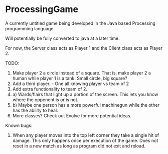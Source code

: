 # ProcessingGame

A currently untitled game being developed in the Java based Processing programming language.

Will potentially be fully converted to java at a later time.

For now, the Server class acts as Player 1 and the Client class acts as Player 2.

TODO:

1. Make player 2 a circle instead of a square. That is, make player 2 a human while player 1 is a tank. Small circle, big square?
2. Add a third player.   - One all knowing player vs team of 2
3. Add extra functionality to team of 2.
3. a) Wards/flairs that light up a portion of the screen. This lets you know where the oppenent is or is not.
3. b) Maybe one person has a more powerful machinegun while the other has the ability to heal.
4. More classes? Check out Evolve for more potential ideas.

Known bugs:

1. When any player moves into the top left corner they take a single hit of damage. This only happens once per execution of the game. Does not reset in a new match as long as program did not exit and reload.
